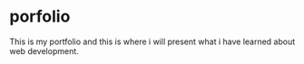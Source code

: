 # porfolio
This is my portfolio and this is where i will present what i have learned about web development.
